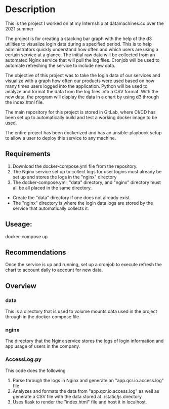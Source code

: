 # Description
This is the project I worked on at my Internship at datamachines.co over the 2021 summer

The project is for creating a stacking bar graph with the help of the d3 utilities to visualize login data during a specified period. This is to help administrators quickly understand how often and which users are using a certain service at a glance. The initial raw data will be collected from an automated Nginx service that will pull the log files. Cronjob will be used to automate refreshing the service to include new data.

The objective of this project was to take the login data of our services and visualize with a graph how often our products were used based on how many times users logged into the application. Python will be used to analyze and format the data from the log files into a CSV format. With the new data, the program will display the data in a chart by using d3 through the index.html file. 

The main repository for this project is stored in GitLab, where CI/CD has been set up to automatically build and test a working docker image to be used. 

The entire project has been dockerized and has an ansible-playbook setup to allow a user to deploy this service to any machine.

## Requirements
1. Download the docker-compose.yml file from the repository. 
2. The Nginx service set up to collect logs for user logins must already be set up and stores the logs in the "nginx" directory
3. The docker-compose.yml, "data" directory, and "nginx" directory must all be all placed in the same directory.

  - Create the "data" directory if one does not already exist. 
  - The "nginx" directory is where the login data logs are stored by the service that automatically collects it. 

## Useage:
docker-compose up

## Recommendations 
Once the service is up and running, set up a cronjob to execute refresh the chart to account daily to account for new data.

## Overview

### data
This is a directory that is used to volume mounts data used in the project through in the docker-compose file

### nginx
The directory that the Nginx service stores the logs of login information and app usage of users in the company.

### AccessLog.py
This code does the following
  1. Parse through the logs in Nginx and generate an "app.qcr.io.access.log" file
  2. Analyzes and formats the data from "app.qcr.io.access.log" as well as generate a CSV file with the data stored at ./static/js directory
  3. Uses flask to render the "index.html" file and host it in localhost.
